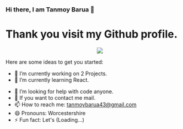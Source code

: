 ### Hi there, I am Tanmoy Barua 👋
  # Thank you visit my Github profile.

<p align="center">
    <img src ="https://github-readme-stats.vercel.app/api?username=Tanmoy-Barua&show_icons=true&count_private=true&theme=default&hide_border=false&include_all_commits=true">
</p>

<!--**Tanmoy-Barua/Tanmoy-Barua** is a ✨ _special_ ✨ repository because its `README.md` (this file) appears on your GitHub profile.-->

Here are some ideas to get you started:

- 🔭 I’m currently working on 2 Projects.
- 🌱 I’m currently learning React.
<!-- 👯 I’m looking to collaborate on ...-->
- 🤔 I’m looking for help with code anyone.
- 💬 If you want to contact me mail.
- 📫 How to reach me: tanmoybarua43@gmail.com
- 😄 Pronouns: Worcestershire
- ⚡ Fun fact: Let's (Loading...)

